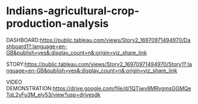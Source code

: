 # Indians-agricultural-crop-production-analysis
DASHBOARD:https://public.tableau.com/views/Story2_16970971494970/Dashboard1?:language=en-GB&publish=yes&:display_count=n&:origin=viz_share_link

STORY:https://public.tableau.com/views/Story2_16970971494970/Story1?:language=en-GB&publish=yes&:display_count=n&:origin=viz_share_link

VIDEO DEMONSTRATION:https://drive.google.com/file/d/1QTjwv8MRvgmsGGMQeTqL2yFu3M_ely53/view?usp=drivesdk

 
